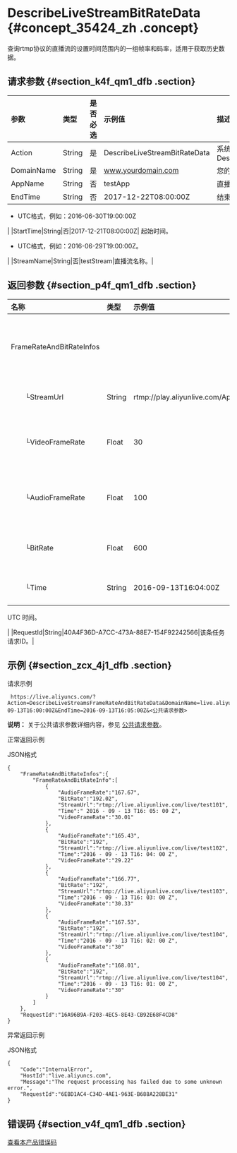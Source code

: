 # DescribeLiveStreamBitRateData {#concept_35424_zh .concept}

查询rtmp协议的直播流的设置时间范围内的一组帧率和码率，适用于获取历史数据。

## 请求参数 {#section_k4f_qm1_dfb .section}

|参数|类型|是否必选|示例值|描述|
|:-|:-|:---|:--|:-|
|Action|String|是|DescribeLiveStreamBitRateData|系统规定参数。取值：DescribeLiveStreamBitRateData|
|DomainName|String|是|www.yourdomain.com|您的域名。|
|AppName|String|否|testApp|直播流所属应用名称。|
|EndTime|String|否|2017-12-22T08:00:00Z| 结束时间。

 -   UTC格式，例如：2016-06-30T19:00:00Z

 |
|StartTime|String|否|2017-12-21T08:00:00Z| 起始时间。

 -   UTC格式，例如：2016-06-29T19:00:00Z。

 |
|StreamName|String|否|testStream|直播流名称。|

## 返回参数 {#section_p4f_qm1_dfb .section}

|名称|类型|示例值|描述|
|:-|:-|:--|:-|
|FrameRateAndBitRateInfos| | |各直播流的帧率/码率信息。|
|  └StreamUrl|String|rtmp://play.aliyunlive.com/AppName/StreamName|直播流的 URL。|
|  └VideoFrameRate|Float|30|直播流的视频帧率。|
|  └AudioFrameRate|Float|100|直播流的音频帧率。|
|  └BitRate|Float|600|直播流的码率。|
|  └Time|String|2016-09-13T16:04:00Z| 统计时刻。

 UTC 时间。

 |
|RequestId|String|40A4F36D-A7CC-473A-88E7-154F92242566|该条任务请求ID。|

## 示例 {#section_zcx_4j1_dfb .section}

请求示例

```
 https://live.aliyuncs.com/?Action=DescribeLiveStreamsFrameRateAndBitRateData&DomainName=live.aliyunlive.com&AppName=testApp&StreamName=testStream&StartTime=2016-09-13T16:00:00Z&EndTime=2016-09-13T16:05:00Z&<公共请求参数>
```

**说明：** 关于公共请求参数详细内容，参见 [公共请求参数](intl.zh-CN/API参考/调用方式/公共参数.md#)。

正常返回示例

JSON格式

```
{
    "FrameRateAndBitRateInfos":{
        "FrameRateAndBitRateInfo":[
            {
                "AudioFrameRate":"167.67",
                "BitRate":"192.02",
                "StreamUrl":"rtmp://live.aliyunlive.com/live/test101",
                "Time":" 2016 - 09 - 13 T16: 05: 00 Z",
                "VideoFrameRate":"30.01"
            },
            {
                "AudioFrameRate":"165.43",
                "BitRate":"192",
                "StreamUrl":"rtmp://live.aliyunlive.com/live/test102",
                "Time":"2016 - 09 - 13 T16: 04: 00 Z",
                "VideoFrameRate":"29.22"
            },
            {
                "AudioFrameRate":"166.77",
                "BitRate":"192",
                "StreamUrl":"rtmp://live.aliyunlive.com/live/test103",
                "Time":"2016 - 09 - 13 T16: 03: 00 Z",
                "VideoFrameRate":"30.33"
            },
            {
                "AudioFrameRate":"167.53",
                "BitRate":"192",
                "StreamUrl":"rtmp://live.aliyunlive.com/live/test104",
                "Time":"2016 - 09 - 13 T16: 02: 00 Z",
                "VideoFrameRate":"30"
            },
            {
                "AudioFrameRate":"168.01",
                "BitRate":"192",
                "StreamUrl":"rtmp://live.aliyunlive.com/live/test104",
                "Time":"2016 - 09 - 13 T16: 01: 00 Z",
                "VideoFrameRate":"30"
            }
        ]
    },
    "RequestId":"16A96B9A-F203-4EC5-8E43-CB92E68F4CD8"
}
```

异常返回示例

JSON格式

```
{
    "Code":"InternalError",
    "HostId":"live.aliyuncs.com",
    "Message":"The request processing has failed due to some unknown error.",
    "RequestId":"6EBD1AC4-C34D-4AE1-963E-B688A228BE31"
}
```

## 错误码 {#section_v4f_qm1_dfb .section}

[查看本产品错误码](https://error-center.aliyun.com/status/product/live)

